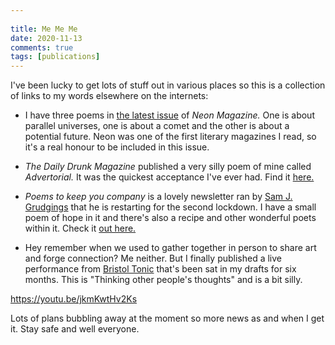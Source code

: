 ```yaml
---
  
title: Me Me Me
date: 2020-11-13
comments: true  
tags: [publications]
---
```


I've been lucky to get lots of stuff out in various places so this is a collection of links to my words elsewhere on the internets:

* I have three poems in [the latest issue](https://www.neonmagazine.co.uk/neon-literary-magazine-issue-51/) of *Neon Magazine.* One is about parallel universes, one is about a comet and the other is about a potential future. Neon was one of the first literary magazines I read, so it's a real honour to be included in this issue.

* *The Daily Drunk Magazine* published a very silly poem of mine called *Advertorial.* It was the quickest acceptance I've ever had. Find it [here.](https://thedailydrunk.com/f/advertorial)

* *Poems to keep you company* is a lovely newsletter ran by [Sam J. Grudgings](https://www.samjgrudgings.co.uk/poems-to-keep-you-company) that he is restarting for the second lockdown. I have a small poem of hope in it and there's also a recipe and other wonderful poets within it. Check it [out here.](https://c675fb33-c09e-4bc2-9288-75c791da753d.filesusr.com/ugd/149b1f_8498dd2f4fd7478fa39e3a6476d7dcb4.pdf)

* Hey remember when we used to gather together in person to share art and forge connection? Me neither. But I finally published a live performance from [Bristol Tonic](facebook.com/BristolTonic/) that's been sat in my drafts for six months. This is "Thinking other people's thoughts" and is a bit silly.

https://youtu.be/jkmKwtHv2Ks

Lots of plans bubbling away at the moment so more news as and when I get it. Stay safe and well everyone.
